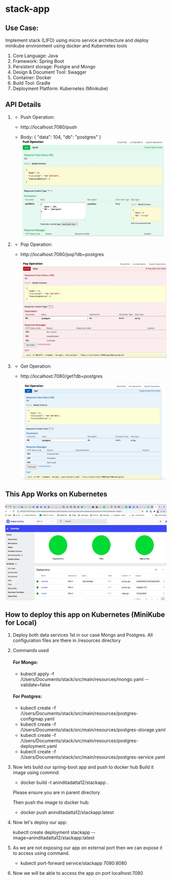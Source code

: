 
# stack-app
## Use Case: 
Implement stack (LIFO) using micro service architecture and deploy minikube environment using docker and Kubernetes tools

1. Core Language: Java
2. Framework: Spring Boot
3. Persistent storage: Postgre and Mongo
4. Design & Document Tool: Swagger
5. Container: Docker
6. Build Tool: Gradle
7. Deployment Platform: Kubernetes (Minikube)

## API Details
1. * Push Operation:

    * http://localhost:7080/push
    * Body:
      {
  "data": 104,
  "db": "postgres"
}
      <img src="https://github.com/aninditadatta12/stack-app/blob/main/images/push_operation.jpg" alt="drawing" width="1000" height="300"/> 


2. * Pop Operation: 
    * http://localhost:7080/pop?db=postgres
    
      <img src="https://github.com/aninditadatta12/stack-app/blob/main/images/pop_operation.jpg" alt="drawing" width="1000" height="300"/>
    
    
3. * Get Operation:
    * http://localhost:7080/get?db=postgres
    
      <img src="https://github.com/aninditadatta12/stack-app/blob/main/images/get_operation.jpg" alt="drawing" width="1000" height="300"/>
      



## This App Works on Kubernetes
   <img src="https://github.com/aninditadatta12/stack-app/blob/main/images/kubernates.jpg" alt="drawing" width="1000" height="300"/>


## How to deploy this app on Kubernetes (MiniKube for Local)

   1. Deploy both data services 1st in our case Mongo and Postgres.
      All configuration files are there in /resources directory
   2. Commands used 
      #### For Mongo:
      
      * kubectl apply -f /Users/Documents/stack/src/main/resources/mongo.yaml --validate=false
      
      #### For Postgres:
      
      * kubectl create -f /Users/Documents/stack/src/main/resources/postgres-configmap.yaml
      * kubectl create -f /Users/Documents/stack/src/main/resources/postgres-storage.yaml
      * kubectl create -f /Users/Documents/stack/src/main/resources/postgres-deployment.yaml
      * kubectl create -f /Users/Documents/stack/src/main/resources/postgres-service.yaml
      
   3. Now lets build our spring-boot app and push to docker hub
      Build it image using commnd: 
      * docker build -t aninditadatta12/stackapp .
      
      Please ensure you are in parent directory
      
      Then push the image to docker hub:
      
      * docker push aninditadatta12/stackapp:latest
      
   4. Now let's deploy our app:
   
      kubectl create deployment stackapp --image=aninditadatta12/stackapp:latest
      
  5. As we are not exposing our app on external port then we can expose it to access using command.
  
      * kubectl port-forward service/stackapp 7080:8080

 6. Now we will be able to access the app on port localhost:7080
